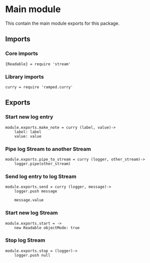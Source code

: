 # Main module

This contain the main module exports for this package.


## Imports

### Core imports

	{Readable} = require 'stream'


### Library imports

	curry = require 'ramped.curry'


## Exports

### Start new log entry

	module.exports.make_note = curry (label, value)->
		label: label
		value: value


### Pipe log Stream to another Stream

	module.exports.pipe_to_stream = curry (logger, other_stream)->
		logger.pipe(other_stream)


### Send log entry to log Stream

	module.exports.send = curry (logger, message)->
		logger.push message

		message.value


### Start new log Stream

	module.exports.start = ->
		new Readable objectMode: true


### Stop log Stream

	module.exports.stop = (logger)->
		logger.push null

